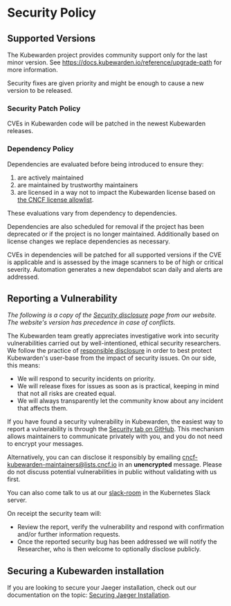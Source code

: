 # Security Policy

## Supported Versions

The Kubewarden project provides community support only for the last minor
version. See https://docs.kubewarden.io/reference/upgrade-path for more information.

Security fixes are given priority and might be enough to cause a new version to
be released.

### Security Patch Policy

CVEs in Kubewarden code will be patched in the newest Kubewarden releases.

### Dependency Policy

Dependencies are evaluated before being introduced to ensure they:

1. are actively maintained
2. are maintained by trustworthy maintainers
3. are licensed in a way not to impact the Kubewarden license based on [the CNCF license allowlist](https://github.com/cncf/foundation/blob/main/allowed-third-party-license-policy.md).

These evaluations vary from dependency to dependencies.

Dependencies are also scheduled for removal if the project has been deprecated
or if the project is no longer maintained. Additionally based on license
changes we replace dependencies as necessary.

CVEs in dependencies will be patched for all supported versions if the CVE is
applicable and is assessed by the image scanners to be of high or critical severity.
Automation generates a new dependabot scan daily and alerts are addressed.

## Reporting a Vulnerability

_The following is a copy of the [Security
disclosure](https://docs.kubewarden.io/disclosure) page from our website. The
website's version has precedence in case of conflicts._

The Kubewarden team greatly appreciates investigative work into security
vulnerabilities carried out by well-intentioned, ethical security researchers.
We follow the practice of [responsible
disclosure](https://en.wikipedia.org/wiki/Responsible_disclosure) in order to
best protect Kubewarden's user-base from the impact of security issues. On our
side, this means:

- We will respond to security incidents on priority.
- We will release fixes for issues as soon as is practical, keeping in mind
  that not all risks are created equal.
- We will always transparently let the community know about any incident that
  affects them.

If you have found a security vulnerability in Kubewarden, the easiest way to
report a vulnerability is through the [Security tab on
GitHub](https://github.com/kubewarden/community/security/advisories). This
mechanism allows maintainers to communicate privately with you, and you do not
need to encrypt your messages.

Alternatively, you can can disclose it responsibly by emailing
[cncf-kubewarden-maintainers@lists.cncf.io](mailto:cncf-kubewarden-maintainers@lists.cncf.io)
in an **unencrypted** message. Please do not discuss potential vulnerabilities in public without validating
with us first.

You can also come talk to us at our [slack-room] in the Kubernetes Slack server.

On receipt the security team will:

- Review the report, verify the vulnerability and respond with confirmation
  and/or further information requests.
- Once the reported security bug has been addressed we will notify the
  Researcher, who is then welcome to optionally disclose publicly.

[mailing-list]: https://lists.cncf.io/g/cncf-kubewarden-maintainers
[slack-room]: https://kubernetes.slack.com/archives/C03L52JRAFM

## Securing a Kubewarden installation

If you are looking to secure your Jaeger installation, check out our documentation on the topic: [Securing Jaeger Installation](https://www.jaegertracing.io/docs/latest/security/).
